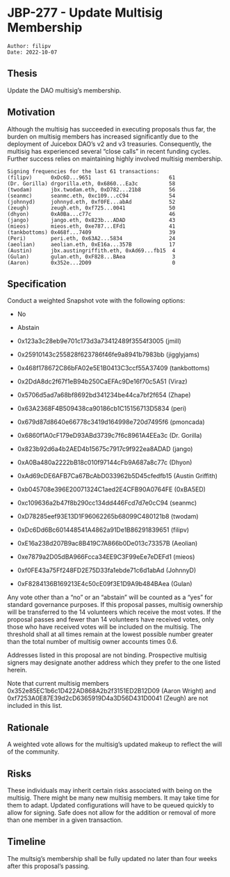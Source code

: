 # JBP-277 - Update Multisig Membership
```plain text
Author: filipv
Date: 2022-10-07
```

## Thesis

Update the DAO multisig’s membership.

## Motivation

Although the multisig has succeeded in executing proposals thus far, the burden on multisig members has increased significantly due to the deployment of Juicebox DAO’s v2 and v3 treasuries. Consequently, the multisig has experienced several “close calls” in recent funding cycles. Further success relies on maintaining highly involved multisig membership.

```plain text
Signing frequencies for the last 61 transactions:
(filipv)      0xDc6D...9651                         61
(Dr. Gorilla) drgorilla.eth, 0x6860...Ea3c          58
(twodam)      jbx.twodam.eth, 0xD782...21b8         56
(seanmc)      seanmc.eth, 0xc109...cC94             54
(johnnyd)     johnnyd.eth, 0xf0FE...abAd            52
(zeugh)       zeugh.eth, 0xf725...0041              50
(dhyon)       0xA0Ba...c77c                         46
(jango)       jango.eth, 0x823b...ADAD              43
(mieos)       mieos.eth, 0xe787...EFd1              41
(tankbottoms) 0x468f...7409                         39
(Peri)        peri.eth, 0x63A2...5834               24
(aeolian)     aeolian.eth, 0xE16a...357B            17
(Austin)      jbx.austingriffith.eth, 0xAd69...fb15  4
(Gulan)       gulan.eth, 0xF828...BAea               3
(Aaron)       0x352e...2D09                          0
```

## Specification

Conduct a weighted Snapshot vote with the following options:

- No

- Abstain

- 0x123a3c28eb9e701c173d3a73412489f3554f3005 (jmill)

- 0x25910143c255828f623786f46fe9a8941b7983bb (jigglyjams)

- 0x468f178672C86bFA02e5E1B0413C3ccf55A37409 (tankbottoms)

- 0x2DdA8dc2f67f1eB94b250CaEFAc9De16f70c5A51 (Viraz)

- 0x5706d5ad7a68bf8692bd341234be44ca7bf2f654 (Zhape)

- 0x63A2368F4B509438ca90186cb1C15156713D5834 (peri)

- 0x679d87d8640e66778c3419d164998e720d7495f6 (pmoncada)

- 0x6860f1A0cF179eD93ABd3739c7f6c8961A4EEa3c (Dr. Gorilla)

- 0x823b92d6a4b2AED4b15675c7917c9f922ea8ADAD (jango)

- 0xA0Ba480a2222bB18c010f97144cFb9A687a8c77c (Dhyon)

- 0xAd69cDE6AFB7Ca67BcAbD033962b5D45cfedfb15 (Austin Griffith)

- 0xb045708e396E20071324C1aed2E4CFB90A0764FE (0xBA5ED)

- 0xc109636a2b47f8b290cc134dd446Fcd7d7e0cC94 (seanmc)

- 0xD78285eef93E13D1F96062265b68099C480121b8 (twodam)

- 0xDc6Dd6Bc601448541A4862a91De1B86291839651 (filipv)

- 0xE16a238d207B9ac8B419C7A866b0De013c73357B (Aeolian)

- 0xe7879a2D05dBA966Fcca34EE9C3F99eEe7eDEFd1 (mieos)

- 0xf0FE43a75Ff248FD2E75D33fa1ebde71c6d1abAd (JohnnyD)

- 0xF8284136B169213E4c50cE09f3E1D9A9b484BAea (Gulan)

Any vote other than a “no” or an “abstain” will be counted as a “yes” for standard governance purposes. If this proposal passes, multisig ownership will be transferred to the 14 volunteers which receive the most votes. If the proposal passes and fewer than 14 volunteers have received votes, only those who have received votes will be included on the multisig. The threshold shall at all times remain at the lowest possible number greater than the total number of multisig owner accounts times 0.6.

Addresses listed in this proposal are not binding. Prospective multisig signers may designate another address which they prefer to the one listed herein.

Note that current multisig members 0x352e85EC1b6c1D422AD868A2b2f3151ED2B12D09 (Aaron Wright) and 0xf7253A0E87E39d2cD6365919D4a3D56D431D0041 (Zeugh) are not included in this list.

## Rationale

A weighted vote allows for the multisig’s updated makeup to reflect the will of the community.

## Risks

These individuals may inherit certain risks associated with being on the multisig. There might be many new multisig members. It may take time for them to adapt. Updated configurations will have to be queued quickly to allow for signing. Safe does not allow for the addition or removal of more than one member in a given transaction.

## Timeline

The multsig’s membership shall be fully updated no later than four weeks after this proposal’s passing.
